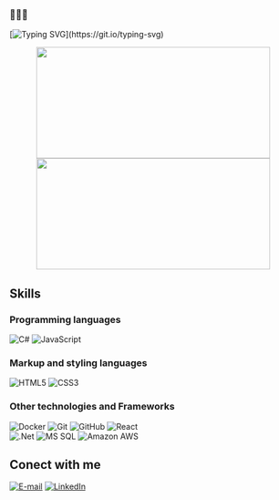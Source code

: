 ### 👨🏻‍💻

[![Typing SVG](https://readme-typing-svg.demolab.com?font=Fira+Code&size=35&pause=1000&color=585FF7&center=true&vCenter=true&width=1000&lines=Hello+there!;+My+name+is+Marcos%2C+I'm+24+years+old.;+I'm+studying+Information+Systems.;Welcome+to+my+profile.)](https://git.io/typing-svg)

<div style="text-align: center;">
  <img width="410px" height="195px" src="https://github-readme-stats.vercel.app/api?username=Marcosvco13&layout=compact&bg_color=000&border_color=585FF7&title_color=585FF7&text_color=FFF&show_icons=true" style="display: inline-block;">
  <img width="410px" height="195px" src="https://github-readme-stats-git-masterrstaa-rickstaa.vercel.app/api/top-langs/?username=Marcosvco13&layout=compact&bg_color=000&border_color=585FF7&title_color=585FF7&text_color=FFF" style="display: inline-block;">
</div>

  ## Skills  
### Programming languages
![C#](https://img.shields.io/badge/C%23-000?style=for-the-badge&logo=c-sharp&logoColor=823085)
![JavaScript](https://img.shields.io/badge/JavaScript-000?style=for-the-badge&logo=javascript)
### Markup and styling languages
![HTML5](https://img.shields.io/badge/HTML5-000?style=for-the-badge&logo=html5)
![CSS3](https://img.shields.io/badge/CSS3-000?style=for-the-badge&logo=css3&logoColor=264CE4)
### Other technologies and Frameworks
![Docker](https://img.shields.io/badge/Docker-000?style=for-the-badge&logo=docker&logoColor=white)
![Git](https://img.shields.io/badge/Git-000?style=for-the-badge&logo=git&logoColor=white)
![GitHub](https://img.shields.io/badge/Github-000?style=for-the-badge&logo=github&logoColor=white)
![React](https://img.shields.io/badge/React-000?style=for-the-badge&logo=react&logoColor=white)
<br/>
![.Net](https://img.shields.io/badge/.Net-000?style=for-the-badge&logo=.net&logoColor=white)
![MS SQL](https://img.shields.io/badge/MS%20SQL-000?style=for-the-badge&logo=microsoftsqlserver&logoColor=white)
![Amazon AWS](https://img.shields.io/badge/Amazon%20AWS-000?style=for-the-badge&logo=amazonaws&logoColor=white)

## Conect with me
[![E-mail](https://img.shields.io/badge/-Email-000?style=for-the-badge&logo=gmail&logoColor=585FF7)](mailto:marcos.vco.2804@gmail.com)
[![LinkedIn](https://img.shields.io/badge/-LinkedIn-000?style=for-the-badge&logo=linkedin&logoColor=585FF7)](https://www.linkedin.com/in/marcos-vin%C3%ADcius-de-castro-oliveira-5881a11a2)
